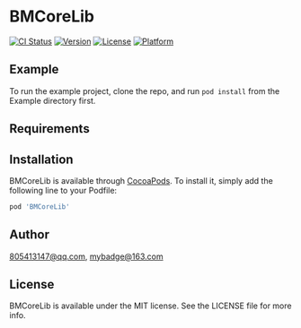 # BMCoreLib

[![CI Status](https://img.shields.io/travis/805413147@qq.com/BMCoreLib.svg?style=flat)](https://travis-ci.org/805413147@qq.com/BMCoreLib)
[![Version](https://img.shields.io/cocoapods/v/BMCoreLib.svg?style=flat)](https://cocoapods.org/pods/BMCoreLib)
[![License](https://img.shields.io/cocoapods/l/BMCoreLib.svg?style=flat)](https://cocoapods.org/pods/BMCoreLib)
[![Platform](https://img.shields.io/cocoapods/p/BMCoreLib.svg?style=flat)](https://cocoapods.org/pods/BMCoreLib)

## Example

To run the example project, clone the repo, and run `pod install` from the Example directory first.

## Requirements

## Installation

BMCoreLib is available through [CocoaPods](https://cocoapods.org). To install
it, simply add the following line to your Podfile:

```ruby
pod 'BMCoreLib'
```

## Author

805413147@qq.com, mybadge@163.com

## License

BMCoreLib is available under the MIT license. See the LICENSE file for more info.
